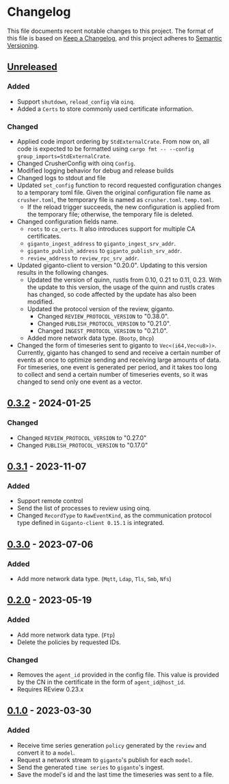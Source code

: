 # Changelog

This file documents recent notable changes to this project. The format of this
file is based on [Keep a Changelog](https://keepachangelog.com/en/1.0.0/), and
this project adheres to [Semantic
Versioning](https://semver.org/spec/v2.0.0.html).

## [Unreleased]

### Added

- Support `shutdown`, `reload_config` via `oinq`.
- Added a `Certs` to store commonly used certificate information.

### Changed

- Applied code import ordering by `StdExternalCrate`. From now on, all code is
  expected to be formatted using `cargo fmt -- --config group_imports=StdExternalCrate`.
- Changed CrusherConfig with oinq `Config`.
- Modified logging behavior for debug and release builds
- Changed logs to stdout and file
- Updated `set_config` function to record requested configuration changes
  to a temporary toml file. Given the original configuration file name as
  `crusher.toml`, the temporary file is named as `crusher.toml.temp.toml`.
  - If the reload trigger succeeds, the new configuration is applied from the
    temporary file; otherwise, the temporary file is deleted.
- Changed configuration fields name.
  - `roots` to `ca_certs`. It also introduces support for multiple CA
     certificates.
  - `giganto_ingest_address` to `giganto_ingest_srv_addr`.
  - `giganto_publish_address` to `giganto_publish_srv_addr`.
  - `review_address` to `review_rpc_srv_addr`.
- Updated giganto-client to version "0.20.0". Updating to this version results
  in the following changes.
  - Updated the version of quinn, rustls from 0.10, 0.21 to 0.11, 0.23. With the
    update to this version, the usage of the quinn and rustls crates has
    changed, so code affected by the update has also been modified.
  - Updated the protocol version of the review, giganto.
    - Changed `REVIEW_PROTOCOL_VERSION` to "0.38.0".
    - Changed `PUBLISH_PROTOCOL_VERSION` to "0.21.0".
    - Changed `INGEST_PROTOCOL_VERSION` to "0.21.0".
  - Added more network data type. (`Bootp`, `Dhcp`)
- Changed the form of timeseries sent to giganto to `Vec<(i64,Vec<u8>)>`.
  Currently, giganto has changed to send and receive a certain number of
  events at once to optimize sending and receiving large amounts of data.
  For timeseries, one event is generated per period, and it takes too long
  to collect and send a certain number of timeseries events, so it was
  changed to send only one event as a vector.

## [0.3.2] - 2024-01-25

### Changed

- Changed `REVIEW_PROTOCOL_VERSION` to "0.27.0"
- Changed `PUBLISH_PROTOCOL_VERSION` to "0.17.0"

## [0.3.1] - 2023-11-07

### Added

- Support remote control
- Send the list of processes to review using oinq.
- Changed `RecordType` to `RawEventKind`, as the communication protocol type
  defined in `Giganto-client 0.15.1` is integrated.

## [0.3.0] - 2023-07-06

### Added

- Add more network data type. (`Mqtt`, `Ldap`, `Tls`, `Smb`, `Nfs`)

## [0.2.0] - 2023-05-19

### Added

- Add more network data type. (`Ftp`)
- Delete the policies by requested IDs.

### Changed

- Removes the `agent_id` provided in the config file. This value is provided by
  the CN in the certificate in the form of `agent_id@host_id`.
- Requires REview 0.23.x

## [0.1.0] - 2023-03-30

### Added

- Receive time series generation `policy` generated by the `review` and
  convert it to a `model`.
- Request a network stream to `giganto`'s publish for each `model`.
- Send the generated `time series` to `giganto`'s ingest.
- Save the model's id and the last time the timeseries was sent to a file.

[Unreleased]: https://github.com/aicers/crusher/compare/0.3.2...main
[0.3.2]: https://github.com/aicers/crusher/compare/0.3.1...0.3.2
[0.3.1]: https://github.com/aicers/crusher/compare/0.3.0...0.3.1
[0.3.0]: https://github.com/aicers/crusher/compare/0.2.0...0.3.0
[0.2.0]: https://github.com/aicers/crusher/compare/0.1.0...0.2.0
[0.1.0]: https://github.com/aicers/crusher/tree/0.1.0

